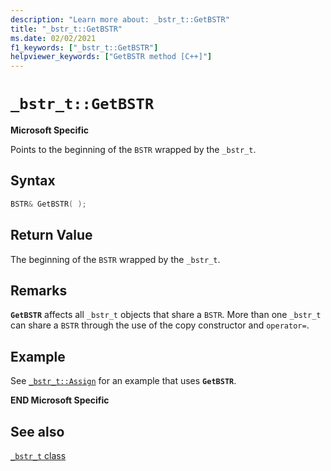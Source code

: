 ```yaml
---
description: "Learn more about: _bstr_t::GetBSTR"
title: "_bstr_t::GetBSTR"
ms.date: 02/02/2021
f1_keywords: ["_bstr_t::GetBSTR"]
helpviewer_keywords: ["GetBSTR method [C++]"]
---
```

# `_bstr_t::GetBSTR`

**Microsoft Specific**

Points to the beginning of the `BSTR` wrapped by the `_bstr_t`.

## Syntax

```cpp
BSTR& GetBSTR( );
```

## Return Value

The beginning of the `BSTR` wrapped by the `_bstr_t`.

## Remarks

**`GetBSTR`** affects all `_bstr_t` objects that share a `BSTR`. More than one `_bstr_t` can share a `BSTR` through the use of the copy constructor and `operator=`.

## Example

See [`_bstr_t::Assign`](../cpp/bstr-t-assign.md) for an example that uses **`GetBSTR`**.

**END Microsoft Specific**

## See also

[`_bstr_t` class](../cpp/bstr-t-class.md)
